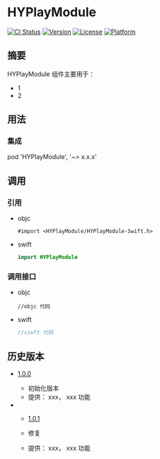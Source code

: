 # HYPlayModule

[![CI Status](https://img.shields.io/travis/defualt_author/HYPlayModule.svg?style=flat)](https://travis-ci.org/defualt_author/HYPlayModule)
[![Version](https://img.shields.io/cocoapods/v/HYPlayModule.svg?style=flat)](https://cocoapods.org/pods/HYPlayModule)
[![License](https://img.shields.io/cocoapods/l/HYPlayModule.svg?style=flat)](https://github.com/defualt_author/HYPlayModule/blob/701ff106db3caa805f9dab12df7749c03c889c47/LICENSE)
[![Platform](https://img.shields.io/cocoapods/p/HYPlayModule.svg?style=flat)](https://cocoapods.org/pods/HYPlayModule)

## 摘要

HYPlayModule 组件主要用于：

- 1
- 2

## 用法

### 集成

pod 'HYPlayModule', '~> x.x.x'

## 调用

### 引用

- objc

  ```objc
  #import <HYPlayModule/HYPlayModule-Swift.h>
  ```

- swift

  ```swift
  import HYPlayModule
  ```

### 调用接口

- objc
  ```objc
  //objc 代码
  ```

- swift

  ```swift
  //siwft 代码
  ```

## 历史版本

- [1.0.0](http://github/defualt_author/HYPlayModule/tag/1.0.0)

  - 初始化版本
  - 提供： xxx， xxx 功能

- - [1.0.1](http://github/defualt_author/HYPlayModule/tag/1.0.1)

  - 修复
  - 提供： xxx， xxx 功能
